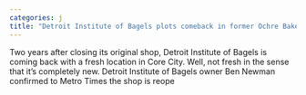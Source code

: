 ```yaml
---
categories: j
title: "Detroit Institute of Bagels plots comeback in former Ochre Bakery space"
---
```


      
      

      
           
 Two years after closing its original shop, Detroit Institute of Bagels is coming back with a fresh location in Core City. Well, not fresh in the sense that it’s completely new. Detroit Institute of Bagels owner Ben Newman confirmed to Metro Times the shop is reope